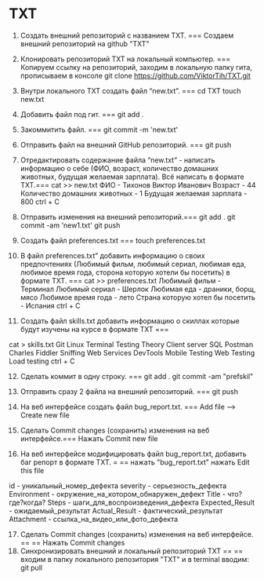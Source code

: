 # TXT

 1. Создать внешний репозиторий c названием TXT. === Создаем внешний репозиторий на github "TXT"
 2. Клонировать репозиторий TXT на локальный компьютер.  ===  Копируем ссылку на репозиторий, заходим в локальную папку гита, прописываем в консоле
   git clone https://github.com/ViktorTih/TXT.git

 3. Внутри локального TXT создать файл “new.txt”.   ===
     cd TXT 
     touch new.txt
 4. Добавить файл под гит. ===  git add .
 5. Закоммитить файл.  === git commit -m 'new.txt'
 6. Отправить файл на внешний GitHub репозиторий. === git push
 7. Отредактировать содержание файла “new.txt” - написать информацию о себе (ФИО, возраст, количество домашних животных, будущая желаемая зарплата). Всё написать в формате TXT.===
     cat >> new.txt
     ФИО - Тихонов Виктор Иванович
     Возраст - 44
     Количество домашних животных - 1
     Будущая желаемая зарплата - 800
    ctrl + C
 8. Отправить изменения на внешний репозиторий.===
    git add .
    git commit -am 'new1.txt'
    git push
 9. Создать файл preferences.txt  ===
    touch preferences.txt
 10. В файл preferences.txt” добавить информацию о своих предпочтениях (Любимый фильм, любимый сериал, любимая еда, любимое время года, сторона которую хотели бы посетить) в формате TXT. ===
   cat >> preferences.txt
    Любимый фильм - Терминал
    Любимый сериал - Шерлок
    Любимая еда - драники, борщ, мясо
    Любимое время года - лето
   Страна которую хотел бы посетить - Испания
  ctrl + C
 11. Создать файл skills.txt добавить информацию о скиллах которые будут изучены на курсе в формате TXT ===
  
   cat > skills.txt
   Git Linux Terminal
   Testing Theory
   Client server
   SQL
   Postman
   Charles Fiddler Sniffing
   Web Services
   DevTools
   Mobile Testing
   Web Testing
   Load testing
   ctrl + C

 12. Сделать коммит в одну строку. === 
    git add .
    git commit -am "prefskil"
 13. Отправить сразу 2 файла на внешний репозиторий. === 
   git push

 14. На веб интерфейсе создать файл bug_report.txt. === Add file --> Create new file

 15. Сделать Commit changes (сохранить) изменения на веб интерфейсе.=== Нажать Commit new file


 16. На веб интерфейсе модифицировать файл bug_report.txt, добавить баг репорт в формате TXT. =
  == 
   нажать "bug_report.txt" 
   нажать Edit this file

   id - уникальный_номер_дефекта 
   severity - серьезность_дефекта
   Environment - окружение_на_котором_обнаружен_дефект
   Title  - что?где?когда?
   Steps - шаги_для_воспроизведения_дефекта
   Expected_Result - ожидаемый_результат
   Actual_Result - фактический_результат
   Attachment - ссылка_на_видео_или_фото_дефекта

 17. Сделать Commit changes (сохранить) изменения на веб интерфейсе. ==
  == Нажать Commit changes
 18. Синхронизировать внешний и локальный репозиторий TXT ==
  == входим в папку локального репозитория "TXT" и в terminal вводим:
   git pull
 
